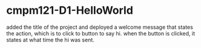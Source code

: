 # cmpm121-D1-HelloWorld

added the title of the project and deployed a welcome message that states the action, which is to click to button to say hi. when the button is clicked, it states at what time the hi was sent. 